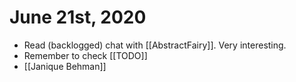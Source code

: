 # June 21st, 2020
- Read (backlogged) chat with [[AbstractFairy]]. Very interesting.
- Remember to check [[TODO]]
- [[Janique Behman]]

